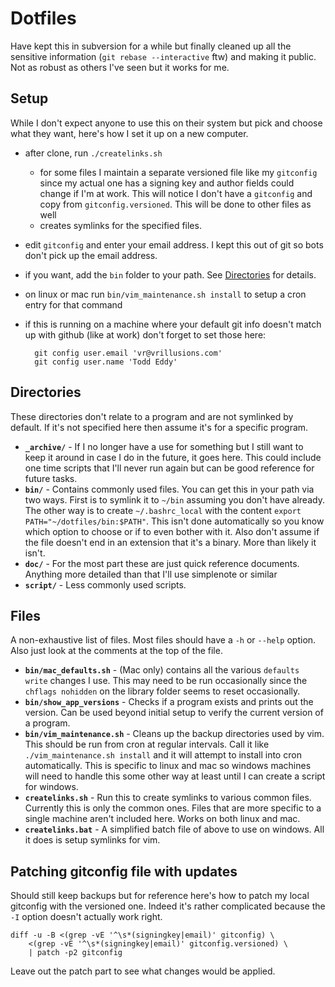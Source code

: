 # Dotfiles

Have kept this in subversion for a while but finally cleaned up all the sensitive information (`git rebase --interactive` ftw) and making it public.  Not as robust as others I've seen but it works for me.

## Setup

While I don't expect anyone to use this on their system but pick and choose what they want, here's how I set it up on a new computer.

- after clone, run `./createlinks.sh`
    - for some files I maintain a separate versioned file like my `gitconfig` since my actual one has a signing key and author fields could change if I'm at work.  This will notice I don't have a `gitconfig` and copy from `gitconfig.versioned`.  This will be done to other files as well
    - creates symlinks for the specified files.
- edit `gitconfig` and enter your email address. I kept this out of git so bots don't pick up the email address.
- if you want, add the `bin` folder to your path. See [Directories](#directories) for details.
- on linux or mac run `bin/vim_maintenance.sh install` to setup a cron entry for that command
- if this is running on a machine where your default git info doesn't match up with github (like at work) don't forget to set those here:

        git config user.email 'vr@vrillusions.com'
        git config user.name 'Todd Eddy'

## Directories

These directories don't relate to a program and are not symlinked by default. If it's not specified here then assume it's for a specific program.

- **`_archive/`** - If I no longer have a use for something but I still want to keep it around in case I do in the future, it goes here. This could include one time scripts that I'll never run again but can be good reference for future tasks.
- **`bin/`** - Contains commonly used files. You can get this in your path via two ways. First is to symlink it to `~/bin` assuming you don't have already. The other way is to create `~/.bashrc_local` with the content `export PATH="~/dotfiles/bin:$PATH"`. This isn't done automatically so you know which option to choose or if to even bother with it. Also don't assume if the file doesn't end in an extension that it's a binary. More than likely it isn't.
- **`doc/`** - For the most part these are just quick reference documents. Anything more detailed than that I'll use simplenote or similar
- **`script/`** - Less commonly used scripts.

## Files

A non-exhaustive list of files. Most files should have a `-h` or `--help` option. Also just look at the comments at the top of the file.

- **`bin/mac_defaults.sh`** - (Mac only) contains all the various `defaults write` changes I use. This may need to be run occasionally since the `chflags nohidden` on the library folder seems to reset occasionally.
- **`bin/show_app_versions`** - Checks if a program exists and prints out the version. Can be used beyond initial setup to verify the current version of a program.
- **`bin/vim_maintenance.sh`** - Cleans up the backup directories used by vim. This should be run from cron at regular intervals. Call it like `./vim_maintenance.sh install` and it will attempt to install into cron automatically. This is specific to linux and mac so windows machines will need to handle this some other way at least until I can create a script for windows.
- **`createlinks.sh`** - Run this to create symlinks to various common files. Currently this is only the common ones. Files that are more specific to a single machine aren't included here. Works on both linux and mac.
- **`createlinks.bat`** - A simplified batch file of above to use on windows. All it does is setup symlinks for vim.

## Patching gitconfig file with updates

Should still keep backups but for reference here's how to patch my local gitconfig with the versioned one. Indeed it's rather complicated because the `-I` option doesn't actually work right.

    diff -u -B <(grep -vE '^\s*(signingkey|email)' gitconfig) \
        <(grep -vE '^\s*(signingkey|email)' gitconfig.versioned) \
        | patch -p2 gitconfig

Leave out the patch part to see what changes would be applied.
